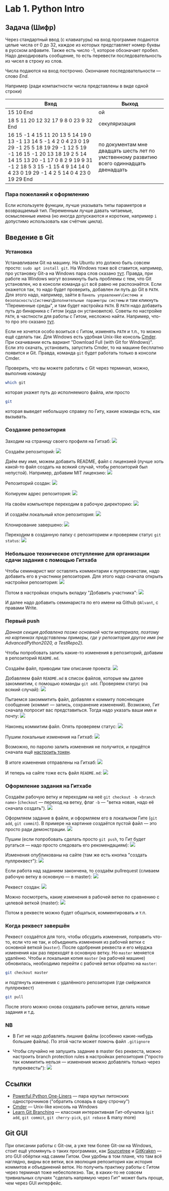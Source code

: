 # Lab 1. Python Intro


## Задача (Шифр)

Через стандартный ввод (с клавиатуры) на вход программе подаются целые числа от 0 до 32, каждое из которых представляет номер буквы в русском алфавите.
Также есть число -1, которое обозначает пробел.
Надо декодировать сообщение, то есть перевести последовательность из чисел в строку из слов.

Числа подаются на вход построчно.
Окончание последовательности — слово *End*.

Например (ради компактности числа представлены в виде одной строки)

Вход     | Выход
---------| ------
15 10 End | ой
18 5 11 20 12 32 17 9 8 0 23 9 32 End | секуляризация
16 15 -1 4 15 11 20 13 5 14 19 0 13 -1 13 14 5 -1 4 2 0 4 23 0 19 29 -1 25 5 18 19 29 -1 12 5 19 -1 16 15 -1 20 13 18 19 2 5 14 14 15 13 20 -1 17 0 8 2 9 19 9 31 -1 2 18 5 3 15 -1 15 4 9 14 14 0 4 23 0 19 29 -1 4 2 5 14 0 4 23 0 19 29 End | по документам мне двадцать шесть лет по умственному развитию всего одиннадцать двенадцать


### Пара пожеланий к оформлению

Если используете функции, лучше указывать типы параметров и возвращаемый тип.
Переменным лучше давать читаемые, осмысленные имена (но иногда допускаются и короткие, например `i` допустимо использовать как счётчик цикла).


## Введение в Git


### Установка

Устанавливаем Git на машину.
На Ubuntu это должно быть совсем просто: `sudo apt install git`.
На Windows тоже всё ставится, например, про установку Git-а на Windows пара слов сказано [тут](https://git-scm.com/book/ru/v2/%D0%92%D0%B2%D0%B5%D0%B4%D0%B5%D0%BD%D0%B8%D0%B5-%D0%A3%D1%81%D1%82%D0%B0%D0%BD%D0%BE%D0%B2%D0%BA%D0%B0-Git).
Правда, при работе на Windows могут возникнуть быть проблемы с тем, что Git установлен, но в консоли команда `git` всё равно не распознаётся.
Если окажется так, то надо будет проверить, добавлен ли путь до Git в `PATH`.
Для этого надо, например, зайти в `Панель управления\Система и безопасность\Система\Дополнительные параметры системы` и там кликнуть "Переменные среды", и там будет настройка `PATH`.
В `PATH` надо добавить путь до бинарника с Гитом (куда он установился).
Советы по настройке `PATH`, в частности для работы с Гитом, несложно найти.
Например, что-то про это сказано [тут](https://stackoverflow.com/questions/26620312/git-installing-git-in-path-with-github-client-for-windows).

Если не хочется особо возиться с Гитом, изменять `PATH` и т.п., то можно ещё сделать так.
Для Windows есть удобная Unix-like консоль [Cmder](https://cmder.app/).
При скачивании есть вариант "Download Full (with Git for Windows)".
Если это скачать, установить, запустить Cmder, то на машине бесплатно появится и Git.
Правда, команда `git` будет работать только в консоли Cmder.

Проверить, что вы можете работать с Git через терминал, можно, выполнив команду
```bash
which git
```
которая укажет путь до исполняемого файла, или просто
```bash
git
```
которая выведет небольшую справку по Гиту, какие команды есть, как вызывать.


### Создание репозитория

Заходим на страницу своего профиля на Гитхаб:
![](./images/git_01_profile.png)

Создаём репозиторий:
![](./images/git_02__create_repo.png)

Даём ему имя, можем добавить README, файл с лицензией (лучше хоть какой-то файл создать на всякий случай, чтобы репозиторий был непустой).
Например, добавим MIT лицензию:
![](./images/git_03__repo_info.png)

Репозиторий создан:
![](./images/git_04__repo_created.png)

Копируем адрес репозитория:
![](./images/git_05__repo_address.png)

На своём компьютере переходим в рабочую директорию:
![](./images/git_06__local_working_folder.png)

И создаём локальный клон репозитория:
![](./images/git_07__cloning.png)

Клонирование завершено:
![](./images/git_08__cloning_result.png)

Переходим в созданную папку с репозиторием и проверяем статус `git status`:
![](./images/git_09__git_status.png)


### Небольшое техническое отступление для организации сдачи задания с помощью Гитхаба

Чтобы семинарист мог оставлять комментарии к пуллреквестам, надо добавить его в участники репозитория.
Для этого надо сначала открыть настройки репозитория:
![](./images/git_settings.png)

Потом в настройках открыть вкладку "Добавить участника":
![](./images/git_add_contributor.png)

И далее надо добавить семинариста по его имени на Github `@Alvant`, с правами Write.


### Первый push

*Данная секция добавлена позже основной части материала, поэтому на картинках представлены примеры, где у репозитория другое имя (не AdvancedPython2020, а TestRepo2).*

Чтобы попробовать залить какие-то изменения в репозиторий, добавим в репозиторий `README.md`.

Создаём файл, приводим там описание проекта:
![](./images/first_push/git_10__readme.png)

Добавляем файл `README.md` в список файлов, которые мы далее закоммитим, с помощью команды `git add`.
Проверяем статус (на всякий случай):
![](./images/first_push/git_11__adding_readme.png)

Пытаемся закоммитить файл, добавляя к коммиту поясняющее сообщение (коммит — запись, сохранение изменений).
Возможно, Гит сначала попросит вас представиться.
Тогда надо указать ваши имя и почту:
![](./images/first_push/git_12__commit_config.png)

Наконец коммитим файл.
Опять проверяем статус:
![](./images/first_push/git_14__commit_config.png)

Пушим локальные изменения на Гитхаб:
![](./images/first_push/git_15__push.png)

Возможно, по паролю залить изменения не получится, и придётся сначала ещё [настроить токен](https://docs.github.com/en/github/authenticating-to-github/keeping-your-account-and-data-secure/creating-a-personal-access-token).

В итоге изменения отправлены на Гитхаб:
![](./images/first_push/git_16__push_result_console.png)

И теперь на сайте тоже есть файл `README.md`:
![](./images/first_push/git_17__push_result_repo.png)


### Оформление задания на Гитхабе

Создаём рабочую ветку и переходим на неё `git checkout -b <branch name>` (`checkout` — переход на ветку, флаг `-b` — "ветка новая, надо её сначала создать").
![](./images/git_14__checkout.png)

Оформляем задание в файле, и оформляем его в локальном Гите (`git add`, `git commit`).
В примере на картинке создаётся пустой файл — это просто ради демонстрации.
![](./images/git_15__add_lab_file.png)

Пушим (если попробовать сделать просто `git push`, то Гит будет ругаться — надо просто следовать его рекомендациям):
![](./images/git_16__push_feature.png)

Изменения опубликованы на сайте (там же есть кнопка "создать пуллреквест"):
![](./images/git_17__push_feature_result.png)

Если работа над заданием закончена, то создаём pullrequest (сливаем рабочую ветку в основную — в master):
![](./images/git_18__create_pullrequest.png)

Реквест создан:
![](./images/git_19__request_overview.png)

Можно посмотреть, какие изменения в рабочей ветке по сравнению с целевой веткой (master):
![](./images/git_20__request_overview_files.png)

Потом в реквесте можно будет общаться, комментировать и т.п.


### Когда реквест завершён

Реквест создаётся для того, чтобы обсудить изменения, поправить что-то, если что не так, и объединить изменения из рабочей ветки с основной веткой (`master`).
После одобрения реквеста и его мёрджа изменения как раз переходят в основную ветку.
Но `master` меняется удалённо.
Чтобы и локальная копия `master` (на рабочей машине) обновилась, необходимо перейти с рабочей ветки обратно на `master`:
```bash
git checkout master
```
и подтянуть изменения с удалённого репозитория (где смёржился пуллреквест)
```bash
git pull
```

После этого можно снова создавать рабочие ветки, делать новые задания и т.д.


### NB

* В Гит не надо добавлять лишние файлы (особенно какие-нибудь большие файлы). По этой части может помочь файл `.gitignore`

* Чтобы случайно не запушить задание в master без реквеста, можно настроить branch protection rules в настройках репозитория ("просто так коммитить нельзя — изменения можно добавлять только через пулреквесты"):
![](./images/git_21__branch_protection.png)


## Ссылки

* [Powerful Python One-Liners](https://wiki.python.org/moin/Powerful%20Python%20One-Liners) — пара крутых питонских однострочников ("обратить словарь в одну строчку")
* [Cmder](https://cmder.app/) — Unix-like консоль на Windows
* [Learn Git Branching](https://learngitbranching.js.org/?locale=ru_RU) — классная интерактивная Гит-обучалка (`git add`, `git commit`, `git cherry-pick`, `git rebase` & many more)


## Git GUI

При описании работы с Git-ом, а уже тем более Git-ом на Windows, стоит ещё упомянуть о таких программах, как [Sourcetree](https://www.sourcetreeapp.com/) и [GitKraken](https://www.gitkraken.com/) — это GUI обёртки над самим Гитом.
Они удобны в том плане, что там всё наглядно, видны все ветки, вся эволюция репозитория как история коммитов и объединений веток.
Но получить практику работы с Гитом через терминал тоже небесполезно.
Так, в каких-то не совсем тривиальных случаях "сделать напрямую через Гит" может быть проще, чем через GUI интерфейс.
